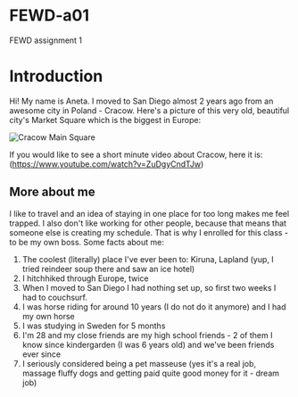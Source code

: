 # FEWD-a01
FEWD assignment 1

# Introduction

Hi! My name is Aneta. I moved to San Diego almost 2 years ago from an awesome city in Poland - Cracow. Here's a picture of this very old, beautiful city's Market Square which is the biggest in Europe: 

 ![Cracow Main Square](https://tripandtravelblog.com/wp-content/uploads/2013/09/Main-Market-Square-in-Krakow-seen-from-St.-Marys-Basilica..jpg)
 
 If you would like to see a short minute video about Cracow, here it is: (https://www.youtube.com/watch?v=ZuDgyCndTJw)
 
 ## More about me
 
 I like to travel and an idea of staying in one place for too long makes me feel trapped. I also don't like working for other people, because that means that someone else is creating my schedule. That is why I enrolled for this class - to be my own boss. Some facts about me:
 
 1. The coolest (literally) place I've ever been to: Kiruna, Lapland (yup, I tried reindeer soup there and saw an ice hotel)
 2. I hitchhiked through Europe, twice
 3. When I moved to San Diego I had nothing set up, so first two weeks I had to couchsurf.
 4. I was horse riding for around 10 years (I do not do it anymore) and I had my own horse
 5. I was studying in Sweden for 5 months
 6. I'm 28 and my close friends are my high school friends - 2 of them I know since kindergarden (I was 6 years old) and we've been friends ever since
 7. I seriously considered being a pet masseuse (yes it's a real job, massage fluffy dogs and getting paid quite good money for it - dream job)
 
 
 
 
 

